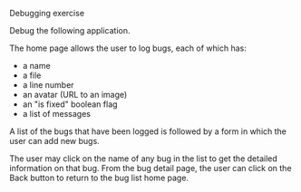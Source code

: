 Debugging exercise

Debug the following application.

The home page allows the user to log bugs, each of which has:
- a name
- a file
- a line number
- an avatar (URL to an image)
- an "is fixed" boolean flag
- a list of messages

A list of the bugs that have been logged is followed by a form in which the user can add new bugs.

The user may click on the name of any bug in the list to get the detailed information on that bug.
From the bug detail page, the user can click on the Back button to return to the bug list home page.

